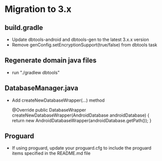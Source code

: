 Migration to 3.x
=========================

build.gradle
------------
 * Update dbtools-android and dbtools-gen to the latest 3.x.x version
 * Remove genConfig.setEncryptionSupport(true/false) from dbtools task

Regenerate domain java files
----------------------------
 * run "./gradlew dbtools"

DatabaseManager.java
--------------------
 * Add createNewDatabaseWrapper(...) method

     @Override
     public DatabaseWrapper createNewDatabaseWrapper(AndroidDatabase androidDatabase) {
        return new AndroidDatabaseWrapper(androidDatabase.getPath());
     }

Proguard
--------
 * If using proguard, update your proguard.cfg to include the proguard items specified in the README.md file